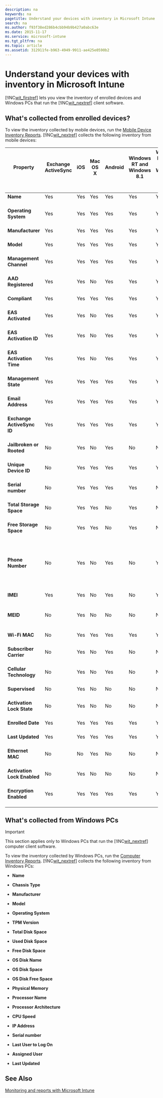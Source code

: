 ```yaml
---
description: na
keywords: na
pagetitle: Understand your devices with inventory in Microsoft Intune
search: na
ms.author: f93f38ed286b4cbb94b9b427a0abc63e
ms.date: 2015-11-17
ms.service: microsoft-intune
ms.tgt_pltfrm: na
ms.topic: article
ms.assetid: 312911fe-b963-4949-9911-ae425e0590b2
---
```

# Understand your devices with inventory in Microsoft Intune
[!INC[wit_firstref](../Token/wit_firstref_md.md)] lets you view the inventory of enrolled devices and Windows PCs that run the [!INC[wit_nextref](../Token/wit_nextref_md.md)] client software.

## What's collected from enrolled devices?
To view the inventory collected by mobile devices, run the [Mobile Device Inventory Reports](https://technet.microsoft.com/library/dn646977.aspx). [!INC[wit_nextref](../Token/wit_nextref_md.md)] collects the following inventory from mobile devices:

|Property <br /> <br />|Exchange ActiveSync <br /> <br />|iOS <br /> <br />|Mac OS X <br /> <br />|Android <br /> <br />|Windows RT and Windows 8.1 <br /> <br />|Windows Phone 8 and Windows Phone 8.1 <br /> <br />|Windows 10 <br /> <br />|Notes <br /> <br />|
|------------|-----------------------|-------|------------|-----------|------------------------------|-----------------------------------------|--------------|---------|
|**Name** <br /> <br />|Yes <br /> <br />|Yes <br /> <br />|Yes <br /> <br />|Yes <br /> <br />|Yes <br /> <br />|Yes <br /> <br />|Yes <br /> <br />||
|**Operating System** <br /> <br />|Yes <br /> <br />|Yes <br /> <br />|Yes <br /> <br />|Yes <br /> <br />|Yes <br /> <br />|Yes <br /> <br />|Yes <br /> <br />||
|**Manufacturer** <br /> <br />|Yes <br /> <br />|Yes <br /> <br />|Yes <br /> <br />|Yes <br /> <br />|Yes <br /> <br />|Yes <br /> <br />|Yes <br /> <br />||
|**Model** <br /> <br />|Yes <br /> <br />|Yes <br /> <br />|Yes <br /> <br />|Yes <br /> <br />|Yes <br /> <br />|Yes <br /> <br />|Yes <br /> <br />||
|**Management Channel** <br /> <br />|Yes <br /> <br />|Yes <br /> <br />|Yes <br /> <br />|Yes <br /> <br />|Yes <br /> <br />|Yes <br /> <br />|Yes <br /> <br />||
|**AAD Registered** <br /> <br />|Yes <br /> <br />|Yes <br /> <br />|No <br /> <br />|Yes <br /> <br />|Yes <br /> <br />|Yes <br /> <br />|Yes <br /> <br />||
|**Compliant** <br /> <br />|Yes <br /> <br />|Yes <br /> <br />|Yes <br /> <br />|Yes <br /> <br />|Yes <br /> <br />|Yes <br /> <br />|Yes <br /> <br />||
|**EAS Activated** <br /> <br />|Yes <br /> <br />|Yes <br /> <br />|No <br /> <br />|Yes <br /> <br />|Yes <br /> <br />|Yes <br /> <br />|Yes <br /> <br />||
|**EAS Activation ID** <br /> <br />|Yes <br /> <br />|Yes <br /> <br />|No <br /> <br />|Yes <br /> <br />|Yes <br /> <br />|Yes <br /> <br />|Yes <br /> <br />||
|**EAS Activation Time** <br /> <br />|Yes <br /> <br />|Yes <br /> <br />|No <br /> <br />|Yes <br /> <br />|Yes <br /> <br />|Yes <br /> <br />|Yes <br /> <br />||
|**Management State** <br /> <br />|Yes <br /> <br />|Yes <br /> <br />|Yes <br /> <br />|Yes <br /> <br />|Yes <br /> <br />|Yes <br /> <br />|Yes <br /> <br />||
|**Email Address** <br /> <br />|Yes <br /> <br />|Yes <br /> <br />|Yes <br /> <br />|Yes <br /> <br />|Yes <br /> <br />|Yes <br /> <br />|Yes <br /> <br />||
|**Exchange ActiveSync ID** <br /> <br />|Yes <br /> <br />|Yes <br /> <br />|Yes <br /> <br />|Yes <br /> <br />|Yes <br /> <br />|Yes <br /> <br />|Yes <br /> <br />||
|**Jailbroken or Rooted** <br /> <br />|No <br /> <br />|Yes <br /> <br />|No <br /> <br />|Yes <br /> <br />|No <br /> <br />|No <br /> <br />|No <br /> <br />||
|**Unique Device ID** <br /> <br />|No <br /> <br />|Yes <br /> <br />|Yes <br /> <br />|Yes <br /> <br />|Yes <br /> <br />|Yes <br /> <br />|Yes <br /> <br />||
|**Serial number** <br /> <br />|No <br /> <br />|Yes <br /> <br />|Yes <br /> <br />|Yes <br /> <br />|Yes <br /> <br />|No <br /> <br />|Yes <br /> <br />||
|**Total Storage Space** <br /> <br />|No <br /> <br />|Yes <br /> <br />|Yes <br /> <br />|No <br /> <br />|Yes <br /> <br />|No <br /> <br />|Yes <br /> <br />||
|**Free Storage Space** <br /> <br />|No <br /> <br />|Yes <br /> <br />|Yes <br /> <br />|No <br /> <br />|Yes <br /> <br />|No <br /> <br />|Yes <br /> <br />||
|**Phone Number** <br /> <br />|No <br /> <br />|Yes <br /> <br />|No <br /> <br />|Yes <br /> <br />|No <br /> <br />|Yes <br /> <br />|No <br /> <br />|Phone number is masked with &#42; except for the last 4 digits. <br /> <br />|
|**IMEI** <br /> <br />|Yes <br /> <br />|Yes <br /> <br />|No <br /> <br />|Yes <br /> <br />|No <br /> <br />|Yes <br /> <br />|No <br /> <br />||
|**MEID** <br /> <br />|No <br /> <br />|Yes <br /> <br />|No <br /> <br />|No <br /> <br />|No <br /> <br />|No <br /> <br />|No <br /> <br />|Mobile Equipment Identifier <br /> <br />|
|**Wi-Fi MAC** <br /> <br />|No <br /> <br />|Yes <br /> <br />|Yes <br /> <br />|Yes <br /> <br />|Yes <br /> <br />|Yes <br /> <br />|Yes <br /> <br />||
|**Subscriber Carrier** <br /> <br />|No <br /> <br />|Yes <br /> <br />|No <br /> <br />|Yes <br /> <br />|No <br /> <br />|No <br /> <br />|No <br /> <br />||
|**Cellular Technology** <br /> <br />|No <br /> <br />|Yes <br /> <br />|No <br /> <br />|Yes <br /> <br />|No <br /> <br />|No <br /> <br />|No <br /> <br />||
|**Supervised** <br /> <br />|No <br /> <br />|Yes <br /> <br />|No <br /> <br />|No <br /> <br />|No <br /> <br />|No <br /> <br />|No <br /> <br />||
|**Activation Lock State** <br /> <br />|No <br /> <br />|Yes <br /> <br />|No <br /> <br />|No <br /> <br />|No <br /> <br />|No <br /> <br />|No <br /> <br />||
|**Enrolled Date** <br /> <br />|Yes <br /> <br />|Yes <br /> <br />|Yes <br /> <br />|Yes <br /> <br />|Yes <br /> <br />|Yes <br /> <br />|Yes <br /> <br />||
|**Last Updated** <br /> <br />|Yes <br /> <br />|Yes <br /> <br />|Yes <br /> <br />|Yes <br /> <br />|Yes <br /> <br />|Yes <br /> <br />|Yes <br /> <br />||
|**Ethernet MAC** <br /> <br />|No <br /> <br />|No <br /> <br />|Yes <br /> <br />|No <br /> <br />|No <br /> <br />|No <br /> <br />|No <br /> <br />||
|**Activation Lock Enabled** <br /> <br />|No <br /> <br />|Yes <br /> <br />|No <br /> <br />|No <br /> <br />|No <br /> <br />|No <br /> <br />|No <br /> <br />||
|**Encryption Enabled** <br /> <br />|Yes <br /> <br />|Yes <br /> <br />|Yes <br /> <br />|Yes <br /> <br />|Yes <br /> <br />|Yes <br /> <br />|Yes <br /> <br />||

## What's collected from Windows PCs
> [!IMPORTANT]
> This section applies only to Windows PCs that run the [!INC[wit_nextref](../Token/wit_nextref_md.md)] computer client software.

To view the inventory collected by Windows PCs, run the [Computer Inventory Reports](https://technet.microsoft.com/library/dn646977.aspx). [!INC[wit_nextref](../Token/wit_nextref_md.md)] collects the following inventory from Windows PCs:

- **Name**

- **Chassis Type**

- **Manufacturer**

- **Model**

- **Operating System**

- **TPM Version**

- **Total Disk Space**

- **Used Disk Space**

- **Free Disk Space**

- **OS Disk Name**

- **OS Disk Space**

- **OS Disk Free Space**

- **Physical Memory**

- **Processor Name**

- **Processor Architecture**

- **CPU Speed**

- **IP Address**

- **Serial number**

- **Last User to Log On**

- **Assigned User**

- **Last Updated**

## See Also
[Monitoring and reports with Microsoft Intune](../Topic/Monitoring_and_reports_with_Microsoft_Intune.md)

